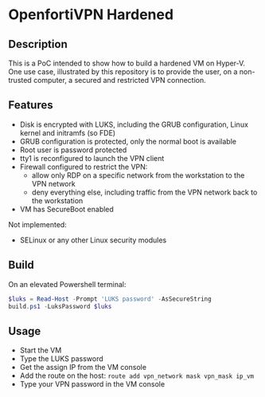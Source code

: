 # OpenfortiVPN Hardened

## Description

This is a PoC intended to show how to build a hardened VM on Hyper-V.
One use case, illustrated by this repository is to provide the user, on a non-trusted computer, a secured and restricted VPN connection.

## Features

* Disk is encrypted with LUKS, including the GRUB configuration, Linux kernel and initramfs (so FDE)
* GRUB configuration is protected, only the normal boot is available
* Root user is password protected
* tty1 is reconfigured to launch the VPN client
* Firewall configured to restrict the VPN:
  * allow only RDP on a specific network from the workstation to the VPN network
  * deny everything else, including traffic from the VPN network back to the workstation
* VM has SecureBoot enabled

Not implemented:

* SELinux or any other Linux security modules

## Build

On an elevated Powershell terminal:

```powershell
$luks = Read-Host -Prompt 'LUKS password' -AsSecureString
build.ps1 -LuksPassword $luks
```

## Usage

* Start the VM
* Type the LUKS password
* Get the assign IP from the VM console
* Add the route on the host: `route add vpn_network mask vpn_mask ip_vm`
* Type your VPN password in the VM console
